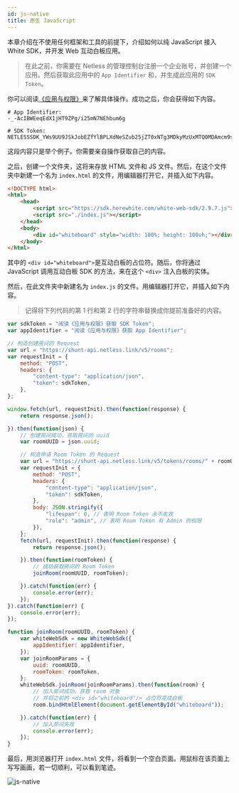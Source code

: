 ```yaml
---
id: js-native
title: 原生 JavaScript
---
```


本章介绍在不使用任何框架和工具的前提下，介绍如何以纯 JavaScript 接入White SDK，并开发 Web 互动白板应用。

> 在此之前，你需要在 Netless 的管理控制台注册一个企业账号，并创建一个应用。然后获取此应用中的 `App Identifier` 和，并生成此应用的 `SDK Token`。

你可以阅读[《应用与权限》](https://developer.netless.link/documents/guan-li-kong-zhi-tai/applications-and-authority)来了解具体操作。成功之后，你会获得如下内容。

```text
# App Identifier:
-_-AcIBWEeqEdX1jHT9ZPg/i25mN7NEhbum6g

# SDK Token:
NETLESSSDK_YWs9UU9JSkJobEZfYlBPLXdNeSZub25jZT0xNTg3MDkyMzUxMTQ0MDAmcm9sZT0wJnNpZz1mYmUzOTI3MjhkZmVhNTc4MzllZTdhNWQ3N2RhZjdjNjkyZmUwNzk1Y2M2MGFhMzE1Y2YxZDY1YmMxODkxNmRi
```

这段内容只是举个例子。你需要亲自操作获取自己的内容。

之后，创建一个文件夹，这将来存放 HTML 文件和 JS 文件。然后，在这个文件夹中新建一个名为 `index.html` 的文件，用编辑器打开它，并插入如下内容。

```html
<!DOCTYPE html>
<html>
    <head>
        <script src="https://sdk.herewhite.com/white-web-sdk/2.9.7.js"></script>
        <script src="./index.js"></script>
    </head>
    <body>
        <div id="whiteboard" style="width: 100%; height: 100vh;"></div>
    </body>
</html>
```

其中的 `<div id="whiteboard">`是互动白板的占位符。随后，你将通过 JavaScript 调用互动白板 SDK 的方法，来在这个 `<div>` 注入白板的实体。

然后，在此文件夹中新建名为 `index.js` 的文件。用编辑器打开它，并插入如下内容。

> 记得将下列代码的第 1 行和第 2 行的字符串替换成你提前准备好的内容。

```javascript
var sdkToken = "阅读《应用与权限》获取 SDK Token";
var appIdentifier = "阅读《应用与权限》获取 App Identifier";

// 构造创建房间的 Request
var url = "https://shunt-api.netless.link/v5/rooms";
var requestInit = {
    method: "POST",
    headers: {
        "content-type": "application/json",
        "token": sdkToken,
    },
};

window.fetch(url, requestInit).then(function(response) {
    return response.json();

}).then(function(json) {
    // 创建房间成功，获取房间的 uuid
    var roomUUID = json.uuid;

    // 构造申请 Room Token 的 Request
    var url = "https://shunt-api.netless.link/v5/tokens/rooms/" + roomUUID;
    var requestInit = {
        method: "POST",
        headers: {
            "content-type": "application/json",
            "token": sdkToken,
        },
        body: JSON.stringify({
            "lifespan": 0, // 表明 Room Token 永不失效
            "role": "admin", // 表明 Room Token 有 Admin 的权限
        }),
    };
    fetch(url, requestInit).then(function(response) {
        return response.json();

    }).then(function(roomToken) {
        // 成功获取房间的 Room Token
        joinRoom(roomUUID, roomToken);

    }).catch(function(err) {
        console.error(err);
    });
}).catch(function(err) {
    console.error(err);
});

function joinRoom(roomUUID, roomToken) {
    var whiteWebSdk = new WhiteWebSdk({
        appIdentifier: appIdentifier,
    });
    var joinRoomParams = {
        uuid: roomUUID,
        roomToken: roomToken,
    };
    whiteWebSdk.joinRoom(joinRoomParams).then(function(room) {
        // 加入房间成功，获取 room 对象
        // 并将之前的 <div id="whiteboard"/> 占位符变成白板
        room.bindHtmlElement(document.getElementById("whiteboard"));

    }).catch(function(err) {
        // 加入房间失败
        console.error(err);
    });
}
```

最后，用浏览器打开 `index.html` 文件，将看到一个空白页面。用鼠标在该页面上写写画画，若一切顺利，可以看到笔迹。

![js-native](/img/js-native-view.png)
